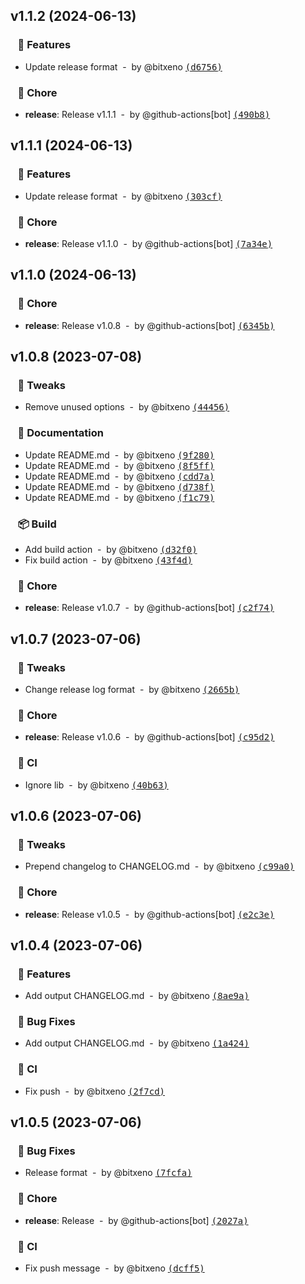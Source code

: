 ## v1.1.2 (2024-06-13)
### &nbsp;&nbsp;&nbsp;🚀 Features

- Update release format &nbsp;-&nbsp; by @bitxeno [<samp>(d6756)</samp>](https://github.com/bitxeno/changelogithub-action/commit/d67562a)

### &nbsp;&nbsp;&nbsp;🏡 Chore

- **release**: Release v1.1.1 &nbsp;-&nbsp; by @github-actions[bot] [<samp>(490b8)</samp>](https://github.com/bitxeno/changelogithub-action/commit/490b845)

## v1.1.1 (2024-06-13)
### &nbsp;&nbsp;&nbsp;🚀 Features

- Update release format &nbsp;-&nbsp; by @bitxeno [<samp>(303cf)</samp>](https://github.com/bitxeno/changelogithub-action/commit/303cffd)

### &nbsp;&nbsp;&nbsp;🏡 Chore

- **release**: Release v1.1.0 &nbsp;-&nbsp; by @github-actions[bot] [<samp>(7a34e)</samp>](https://github.com/bitxeno/changelogithub-action/commit/7a34ebc)

## v1.1.0 (2024-06-13)
### &nbsp;&nbsp;&nbsp;🏡 Chore

- **release**: Release v1.0.8 &nbsp;-&nbsp; by @github-actions[bot] [<samp>(6345b)</samp>](https://github.com/bitxeno/changelogithub-action/commit/6345b29)

## v1.0.8 (2023-07-08)
### &nbsp;&nbsp;&nbsp;🔧 Tweaks

- Remove unused options &nbsp;-&nbsp; by @bitxeno [<samp>(44456)</samp>](https://github.com/bitxeno/changelogithub-action/commit/44456ca)

### &nbsp;&nbsp;&nbsp;📖 Documentation

- Update README.md &nbsp;-&nbsp; by @bitxeno [<samp>(9f280)</samp>](https://github.com/bitxeno/changelogithub-action/commit/9f280de)
- Update README.md &nbsp;-&nbsp; by @bitxeno [<samp>(8f5ff)</samp>](https://github.com/bitxeno/changelogithub-action/commit/8f5ff40)
- Update README.md &nbsp;-&nbsp; by @bitxeno [<samp>(cdd7a)</samp>](https://github.com/bitxeno/changelogithub-action/commit/cdd7ae3)
- Update README.md &nbsp;-&nbsp; by @bitxeno [<samp>(d738f)</samp>](https://github.com/bitxeno/changelogithub-action/commit/d738f23)
- Update README.md &nbsp;-&nbsp; by @bitxeno [<samp>(f1c79)</samp>](https://github.com/bitxeno/changelogithub-action/commit/f1c7992)

### &nbsp;&nbsp;&nbsp;📦 Build

- Add build action &nbsp;-&nbsp; by @bitxeno [<samp>(d32f0)</samp>](https://github.com/bitxeno/changelogithub-action/commit/d32f052)
- Fix build action &nbsp;-&nbsp; by @bitxeno [<samp>(43f4d)</samp>](https://github.com/bitxeno/changelogithub-action/commit/43f4de5)

### &nbsp;&nbsp;&nbsp;🏡 Chore

- **release**: Release v1.0.7 &nbsp;-&nbsp; by @github-actions[bot] [<samp>(c2f74)</samp>](https://github.com/bitxeno/changelogithub-action/commit/c2f7433)

## v1.0.7 (2023-07-06)
### &nbsp;&nbsp;&nbsp;🔧 Tweaks

- Change release log format &nbsp;-&nbsp; by @bitxeno [<samp>(2665b)</samp>](https://github.com/bitxeno/changelogithub-action/commit/2665b67)

### &nbsp;&nbsp;&nbsp;🏡 Chore

- **release**: Release v1.0.6 &nbsp;-&nbsp; by @github-actions[bot] [<samp>(c95d2)</samp>](https://github.com/bitxeno/changelogithub-action/commit/c95d263)

### &nbsp;&nbsp;&nbsp;🤖 CI

- Ignore lib &nbsp;-&nbsp; by @bitxeno [<samp>(40b63)</samp>](https://github.com/bitxeno/changelogithub-action/commit/40b63ce)

## v1.0.6 (2023-07-06)
### &nbsp;&nbsp;&nbsp;🔧 Tweaks

- Prepend changelog to CHANGELOG.md &nbsp;-&nbsp; by @bitxeno [<samp>(c99a0)</samp>](https://github.com/bitxeno/changelogithub-action/commit/c99a058)

### &nbsp;&nbsp;&nbsp;🏡 Chore

- **release**: Release v1.0.5 &nbsp;-&nbsp; by @github-actions[bot] [<samp>(e2c3e)</samp>](https://github.com/bitxeno/changelogithub-action/commit/e2c3ee9)

## v1.0.4 (2023-07-06)
### &nbsp;&nbsp;&nbsp;🚀 Features

- Add output CHANGELOG.md &nbsp;-&nbsp; by @bitxeno [<samp>(8ae9a)</samp>](https://github.com/bitxeno/changelogithub-action/commit/8ae9aee)

### &nbsp;&nbsp;&nbsp;🐞 Bug Fixes

- Add output CHANGELOG.md &nbsp;-&nbsp; by @bitxeno [<samp>(1a424)</samp>](https://github.com/bitxeno/changelogithub-action/commit/1a424b0)

### &nbsp;&nbsp;&nbsp;🤖 CI

- Fix push &nbsp;-&nbsp; by @bitxeno [<samp>(2f7cd)</samp>](https://github.com/bitxeno/changelogithub-action/commit/2f7cd84)

## v1.0.5 (2023-07-06)
### &nbsp;&nbsp;&nbsp;🐞 Bug Fixes

- Release format &nbsp;-&nbsp; by @bitxeno [<samp>(7fcfa)</samp>](https://github.com/bitxeno/changelogithub-action/commit/7fcfa64)

### &nbsp;&nbsp;&nbsp;🏡 Chore

- **release**: Release &nbsp;-&nbsp; by @github-actions[bot] [<samp>(2027a)</samp>](https://github.com/bitxeno/changelogithub-action/commit/2027aa6)

### &nbsp;&nbsp;&nbsp;🤖 CI

- Fix push message &nbsp;-&nbsp; by @bitxeno [<samp>(dcff5)</samp>](https://github.com/bitxeno/changelogithub-action/commit/dcff5d4)


